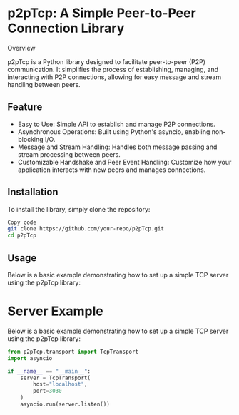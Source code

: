 
# p2pTcp: A Simple Peer-to-Peer Connection Library 

Overview

p2pTcp is a Python library designed to facilitate peer-to-peer (P2P) communication. It simplifies the process of establishing, managing, and interacting with P2P connections, allowing for easy message and stream handling between peers.

## Feature

- Easy to Use: Simple API to establish and manage P2P connections.
- Asynchronous Operations: Built using Python's asyncio, enabling non-blocking I/O.
- Message and Stream Handling: Handles both message passing and stream processing between peers.
- Customizable Handshake and Peer Event Handling: Customize how your application interacts with new peers and manages connections.

## Installation


To install the library, simply clone the repository:

```bash
Copy code
git clone https://github.com/your-repo/p2pTcp.git
cd p2pTcp
```

## Usage

Below is a basic example demonstrating how to set up a simple TCP server using the p2pTcp library:

# Server Example
Below is a basic example demonstrating how to set up a simple TCP server using the p2pTcp library:

```python
from p2pTcp.transport import TcpTransport
import asyncio

if __name__ == "__main__":
    server = TcpTransport(
        host="localhost",
        port=3030
    )
    asyncio.run(server.listen())
```